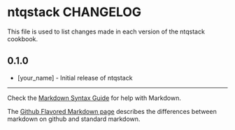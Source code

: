 ntqstack CHANGELOG
==================

This file is used to list changes made in each version of the ntqstack cookbook.

0.1.0
-----
- [your_name] - Initial release of ntqstack

- - -
Check the [Markdown Syntax Guide](http://daringfireball.net/projects/markdown/syntax) for help with Markdown.

The [Github Flavored Markdown page](http://github.github.com/github-flavored-markdown/) describes the differences between markdown on github and standard markdown.
